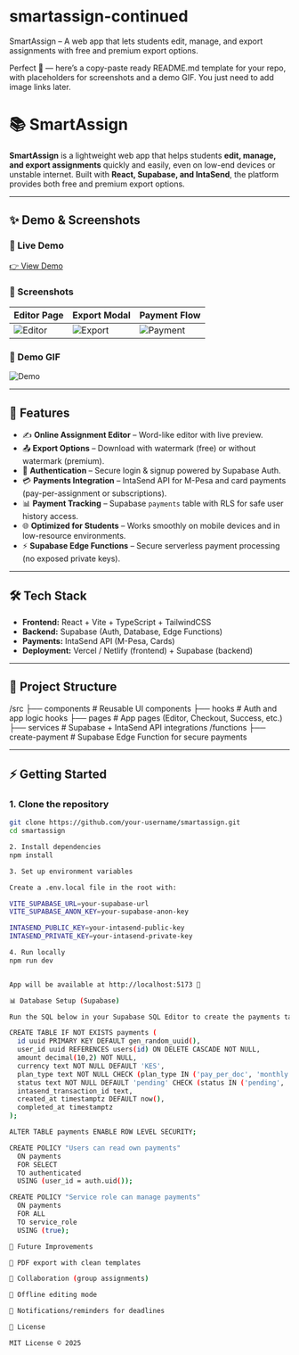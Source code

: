 # smartassign-continued
SmartAssign – A web app that lets students edit, manage, and export assignments with free and premium export options.

Perfect 🚀 — here’s a copy-paste ready README.md template for your repo, with placeholders for screenshots and a demo GIF. You just need to add image links later.

# 📚 SmartAssign  

**SmartAssign** is a lightweight web app that helps students **edit, manage, and export assignments** quickly and easily, even on low-end devices or unstable internet. Built with **React, Supabase, and IntaSend**, the platform provides both free and premium export options.  

---

## ✨ Demo & Screenshots  

### 🔹 Live Demo  
[👉 View Demo](https://your-live-demo-link.com)  

### 🔹 Screenshots  
| Editor Page | Export Modal | Payment Flow |
|-------------|--------------|--------------|
| ![Editor](./screenshots/editor.png) | ![Export](./screenshots/export.png) | ![Payment](./screenshots/payment.png) |

### 🔹 Demo GIF  
![Demo](./screenshots/demo.gif)  

---

## 🚀 Features  
- ✍️ **Online Assignment Editor** – Word-like editor with live preview.  
- 📤 **Export Options** – Download with watermark (free) or without watermark (premium).  
- 🔐 **Authentication** – Secure login & signup powered by Supabase Auth.  
- 💳 **Payments Integration** – IntaSend API for M-Pesa and card payments (pay-per-assignment or subscriptions).  
- 📊 **Payment Tracking** – Supabase `payments` table with RLS for safe user history access.  
- 🌐 **Optimized for Students** – Works smoothly on mobile devices and in low-resource environments.  
- ⚡ **Supabase Edge Functions** – Secure serverless payment processing (no exposed private keys).  

---

## 🛠️ Tech Stack  
- **Frontend:** React + Vite + TypeScript + TailwindCSS  
- **Backend:** Supabase (Auth, Database, Edge Functions)  
- **Payments:** IntaSend API (M-Pesa, Cards)  
- **Deployment:** Vercel / Netlify (frontend) + Supabase (backend)  

---

## 📂 Project Structure  


/src
├── components # Reusable UI components
├── hooks # Auth and app logic hooks
├── pages # App pages (Editor, Checkout, Success, etc.)
├── services # Supabase + IntaSend API integrations
/functions
├── create-payment # Supabase Edge Function for secure payments


---

## ⚡ Getting Started  

### 1. Clone the repository  
```bash
git clone https://github.com/your-username/smartassign.git
cd smartassign

2. Install dependencies
npm install

3. Set up environment variables

Create a .env.local file in the root with:

VITE_SUPABASE_URL=your-supabase-url
VITE_SUPABASE_ANON_KEY=your-supabase-anon-key

INTASEND_PUBLIC_KEY=your-intasend-public-key
INTASEND_PRIVATE_KEY=your-intasend-private-key

4. Run locally
npm run dev


App will be available at http://localhost:5173 🚀

📊 Database Setup (Supabase)

Run the SQL below in your Supabase SQL Editor to create the payments table:

CREATE TABLE IF NOT EXISTS payments (
  id uuid PRIMARY KEY DEFAULT gen_random_uuid(),
  user_id uuid REFERENCES users(id) ON DELETE CASCADE NOT NULL,
  amount decimal(10,2) NOT NULL,
  currency text NOT NULL DEFAULT 'KES',
  plan_type text NOT NULL CHECK (plan_type IN ('pay_per_doc', 'monthly', 'premium')),
  status text NOT NULL DEFAULT 'pending' CHECK (status IN ('pending', 'completed', 'failed', 'cancelled')),
  intasend_transaction_id text,
  created_at timestamptz DEFAULT now(),
  completed_at timestamptz
);

ALTER TABLE payments ENABLE ROW LEVEL SECURITY;

CREATE POLICY "Users can read own payments"
  ON payments
  FOR SELECT
  TO authenticated
  USING (user_id = auth.uid());

CREATE POLICY "Service role can manage payments"
  ON payments
  FOR ALL
  TO service_role
  USING (true);

🔮 Future Improvements

📑 PDF export with clean templates

👥 Collaboration (group assignments)

📶 Offline editing mode

🔔 Notifications/reminders for deadlines

📄 License

MIT License © 2025



